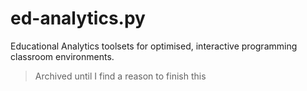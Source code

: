# ed-analytics.py
Educational Analytics toolsets for optimised, interactive programming classroom environments.

> Archived until I find a reason to finish this
